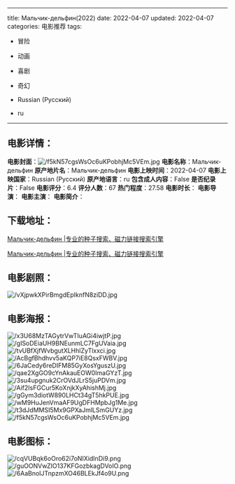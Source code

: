 
---
title: Мальчик-дельфин(2022)
date: 2022-04-07
updated: 2022-04-07
categories: 电影推荐
tags:
- 冒险
- 动画
- 喜剧
- 奇幻

- Russian (Pусский)
- ru
---


> 

## **电影详情**：

**电影封面**：<img src="https://image.tmdb.org/t/p/w200/f5kN57cgsWsOc6uKPobhjMc5VEm.jpg" alt="/f5kN57cgsWsOc6uKPobhjMc5VEm.jpg" title="/f5kN57cgsWsOc6uKPobhjMc5VEm.jpg">
**电影名称**：Мальчик-дельфин
**原产地片名**：Мальчик-дельфин
**电影上映时间**：2022-04-07
**电影上映国家**：Russian (Pусский)
**原产地语言**：ru
**包含成人内容**：False
**是否纪录片**：False
**电影评分**：6.4
**评分人数**：67
**热门程度**：27.58
**电影时长**：
**电影导演**：
**电影主演**：
**电影简介**：

## **下载地址**：
[Мальчик-дельфин |专业的种子搜索、磁力链接搜索引擎](https://movie.amd794.com:2083/?search=%D0%9C%D0%B0%D0%BB%D1%8C%D1%87%D0%B8%D0%BA-%D0%B4%D0%B5%D0%BB%D1%8C%D1%84%D0%B8%D0%BD&ordering=&mode=match_phrase&page_size=10&page=1)

[Мальчик-дельфин |专业的种子搜索、磁力链接搜索引擎](https://movie.amd794.com:2083/?search=%D0%9C%D0%B0%D0%BB%D1%8C%D1%87%D0%B8%D0%BA-%D0%B4%D0%B5%D0%BB%D1%8C%D1%84%D0%B8%D0%BD&ordering=&mode=match_phrase&page_size=10&page=1)
 

## **电影剧照**：
<img src="https://image.tmdb.org/t/p/original/vXjpwkXPirBmgdEpIknfN8ziDD.jpg" alt="/vXjpwkXPirBmgdEpIknfN8ziDD.jpg" title="/vXjpwkXPirBmgdEpIknfN8ziDD.jpg">

## **电影海报**：
<img src="https://image.tmdb.org/t/p/original/x3U68MzTAGytrVwTIuAGi4iwjtP.jpg" alt="/x3U68MzTAGytrVwTIuAGi4iwjtP.jpg" title="/x3U68MzTAGytrVwTIuAGi4iwjtP.jpg"><img src="https://image.tmdb.org/t/p/original/gISoDEiaUH9BNEunmLC7FgUVaia.jpg" alt="/gISoDEiaUH9BNEunmLC7FgUVaia.jpg" title="/gISoDEiaUH9BNEunmLC7FgUVaia.jpg"><img src="https://image.tmdb.org/t/p/original/tvUBfXjfWvbgutXLHhlZyTlxxci.jpg" alt="/tvUBfXjfWvbgutXLHhlZyTlxxci.jpg" title="/tvUBfXjfWvbgutXLHhlZyTlxxci.jpg"><img src="https://image.tmdb.org/t/p/original/AcBgfBhdhvv5aKQP7iE8QsxFWBV.jpg" alt="/AcBgfBhdhvv5aKQP7iE8QsxFWBV.jpg" title="/AcBgfBhdhvv5aKQP7iE8QsxFWBV.jpg"><img src="https://image.tmdb.org/t/p/original/6JaCedy6reDIFM85GyXosYguszU.jpg" alt="/6JaCedy6reDIFM85GyXosYguszU.jpg" title="/6JaCedy6reDIFM85GyXosYguszU.jpg"><img src="https://image.tmdb.org/t/p/original/qae2XgGO9cYnAkauEOW0ImaGYzT.jpg" alt="/qae2XgGO9cYnAkauEOW0ImaGYzT.jpg" title="/qae2XgGO9cYnAkauEOW0ImaGYzT.jpg"><img src="https://image.tmdb.org/t/p/original/3su4upgnuk2CrOVdJLrS5juPDVm.jpg" alt="/3su4upgnuk2CrOVdJLrS5juPDVm.jpg" title="/3su4upgnuk2CrOVdJLrS5juPDVm.jpg"><img src="https://image.tmdb.org/t/p/original/Aif2IsFGCur5KoXnjkXyAhishMj.jpg" alt="/Aif2IsFGCur5KoXnjkXyAhishMj.jpg" title="/Aif2IsFGCur5KoXnjkXyAhishMj.jpg"><img src="https://image.tmdb.org/t/p/original/gGym3diotW890LHCt34gT5hkPUE.jpg" alt="/gGym3diotW890LHCt34gT5hkPUE.jpg" title="/gGym3diotW890LHCt34gT5hkPUE.jpg"><img src="https://image.tmdb.org/t/p/original/wM9HuJenVmaAF9UgDFHMpbJg1Me.jpg" alt="/wM9HuJenVmaAF9UgDFHMpbJg1Me.jpg" title="/wM9HuJenVmaAF9UgDFHMpbJg1Me.jpg"><img src="https://image.tmdb.org/t/p/original/t3dJdMMSI5Mx9GPXaJmlLSmGUYz.jpg" alt="/t3dJdMMSI5Mx9GPXaJmlLSmGUYz.jpg" title="/t3dJdMMSI5Mx9GPXaJmlLSmGUYz.jpg"><img src="https://image.tmdb.org/t/p/original/f5kN57cgsWsOc6uKPobhjMc5VEm.jpg" alt="/f5kN57cgsWsOc6uKPobhjMc5VEm.jpg" title="/f5kN57cgsWsOc6uKPobhjMc5VEm.jpg">

## **电影图标**：
<img src="https://image.tmdb.org/t/p/original/cqVUBqk6oOro62i7oNIXidInDi9.png" alt="/cqVUBqk6oOro62i7oNIXidInDi9.png" title="/cqVUBqk6oOro62i7oNIXidInDi9.png"><img src="https://image.tmdb.org/t/p/original/guOONVwZIO137KFGozbkagDVoIO.png" alt="/guOONVwZIO137KFGozbkagDVoIO.png" title="/guOONVwZIO137KFGozbkagDVoIO.png"><img src="https://image.tmdb.org/t/p/original/6AaBnoIJTnpzmXO46BLEkJf4o9U.png" alt="/6AaBnoIJTnpzmXO46BLEkJf4o9U.png" title="/6AaBnoIJTnpzmXO46BLEkJf4o9U.png">
